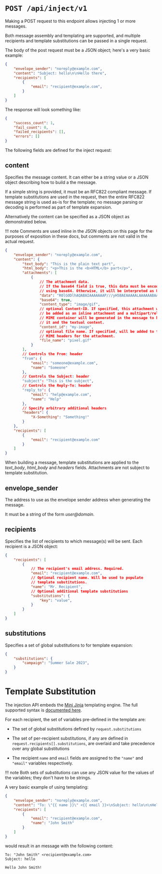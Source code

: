 # `POST /api/inject/v1`

Making a POST request to this endpoint allows injecting 1 or more messages.

Both message assembly and templating are supported, and multiple recipients
and template substitutions can be passed in a single request.

The body of the post request must be a JSON object; here's a very basic
example:

```json
{
    "envelope_sender": "noreply@example.com",
    "content": "Subject: hello\n\nHello there",
    "recipients": [
        {
            "email": "recipient@example.com",
        }
    ]
}
```

The response will look something like:

```json
{
    "success_count": 1,
    "fail_count": 0,
    "failed_recipients": [],
    "errors": []
}
```

The following fields are defined for the inject request:

## content

Specifies the message content. It can either be a string value or
a JSON object describing how to build a the message.

If a simple string is provided, it must be an RFC822 compliant
message.  If template substitutions are used in the request, then
the entire RFC822 message string is used as-is for the template;
no message parsing or decoding is performed as part of template
expansion.

Alternatively the content can be specified as a JSON object as
demonstrated below.

!!! note
    Comments are used inline in the JSON objects on this page for the purposes of
    exposition in these docs, but comments are not valid in the actual request.

```json
{
    "envelope_sender": "noreply@example.com",
    "content": {
        "text_body": "This is the plain text part",
        "html_body": "<p>This is the <b>HTML</b> part</p>",
        "attachments": [
            {
                // The attachment data.
                // If the base64 field is true, this data must be encoded
                // using base64. Otherwise, it will be interpreted as UTF-8.
                "data": "R0lGODlhAQABAIAAAAAAAP///yH5BAEAAAAALAAAAAABAAEAAAIBRAA7",
                "base64": true,
                "content_type": "image/gif",
                // optional Content-ID. If specified, this attachment will
                // be added as an inline attachment and a multipart/related
                // MIME container will be generated in the message to hold
                // it and the textual content.
                "content_id": "my-image",
                // optional file name. If specified, will be added to the
                // MIME headers for the attachment.
                "file_name": "pixel.gif"
            }
        ],
        // Controls the From: header
        "from": {
            "email": "someone@example.com",
            "name": "Someone"
        },
        // Controls the Subject: header
        "subject": "This is the subject",
        // Controls the Reply-To: header
        "reply_to": {
            "email": "help@example.com",
            "name": "Help"
        },
        // Specify arbitrary additional headers
        "headers": {
            "X-Something": "Something!"
        }
    },
    "recipients": [
        {
            "email": "recipient@example.com"
        }
    ]
}
```

When building a message, template substitutions are applied to the *text_body*,
*html_body* and *headers* fields.  Attachments are not subject to template
substitution.

## envelope_sender

The address to use as the envelope sender address when generating
the message.

It must be a string of the form *user@domain*.

## recipients

Specifies the list of recipients to which message(s) will be sent.
Each recipient is a JSON object:

```json
{
    "recipients": [
        {
            // The recipient's email address. Required.
            "email": "recipient@example.com",
            // Optional recipient name. Will be used to populate
            // template substitutions.
            "name": "Mr. Recipient",
            // Optional additional template substitutions
            "substitutions": {
                "key": "value",
            }
        }
    ]
}
```

## substitutions

Specifies a set of global substitutions to for template expansion:

```json
{
    "substitutions": {
        "campaign": "Summer Sale 2023",
    }
}
```

# Template Substitution

The injection API embeds the [Mini
Jinja](https://docs.rs/minijinja/latest/minijinja/) templating engine.  The
full supported syntax is [documented
here](https://docs.rs/minijinja/latest/minijinja/syntax/index.html).

For each recipient, the set of variables pre-defined in the template are:

* The set of global substitutions defined by `request.substitutions`

* The set of per-recipient substitutions, if any are defined in
  `request.recipients[].substitutions`, are overlaid and take precedence over
  any global substitutions

* The recipient `name` and `email` fields are assigned to the `"name"` and
  `"email"` variables respectively.

!!! note
    Both sets of *substitutions* can use any JSON value for the values of
    the variables; they don't have to be strings.

A very basic example of using templating:

```json
{
    "envelope_sender": "noreply@example.com",
    "content": "To: \"{{ name }}\" <{{ email }}>\nSubject: hello\n\nHello {{ name }}!",
    "recipients": [
        {
            "email": "recipient@example.com",
            "name": "John Smith"
        }
    ]
}
```

would result in an message with the following content:

```
To: "John Smith" <recipient@example.com>
Subject: hello

Hello John Smith!
```


